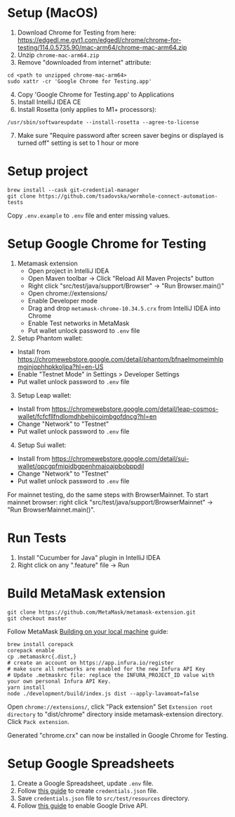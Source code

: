 # Setup (MacOS)
1. Download Chrome for Testing from here: https://edgedl.me.gvt1.com/edgedl/chrome/chrome-for-testing/114.0.5735.90/mac-arm64/chrome-mac-arm64.zip
2. Unzip `chrome-mac-arm64.zip`
3. Remove "downloaded from internet" attribute:
```
cd <path to unzipped chrome-mac-arm64>
sudo xattr -cr 'Google Chrome for Testing.app'
```
4. Copy 'Google Chrome for Testing.app' to Applications
5. Install IntelliJ IDEA CE
6. Install Rosetta (only applies to M1+ processors):
```
/usr/sbin/softwareupdate --install-rosetta --agree-to-license
```
7. Make sure "Require password after screen saver begins or displayed is turned off" setting is set to 1 hour or more

# Setup project
```
brew install --cask git-credential-manager
git clone https://github.com/tsadovska/wormhole-connect-automation-tests
```
Copy `.env.example` to `.env` file and enter missing values. 

# Setup Google Chrome for Testing

1. Metamask extension
   * Open project in IntelliJ IDEA 
   * Open Maven toolbar -> Click "Reload All Maven Projects" button 
   * Right click "src/test/java/support/Browser" -> "Run Browser.main()"
   * Open chrome://extensions/ 
   * Enable Developer mode 
   * Drag and drop `metamask-chrome-10.34.5.crx` from IntelliJ IDEA into Chrome
   * Enable Test networks in MetaMask
   * Put wallet unlock password to `.env` file
2. Setup Phantom wallet:
- Install from https://chromewebstore.google.com/detail/phantom/bfnaelmomeimhlpmgjnjophhpkkoljpa?hl=en-US
- Enable "Testnet Mode" in Settings > Developer Settings
- Put wallet unlock password to `.env` file
3. Setup Leap wallet:
- Install from https://chromewebstore.google.com/detail/leap-cosmos-wallet/fcfcfllfndlomdhbehjjcoimbgofdncg?hl=en
- Change "Network" to "Testnet"
- Put wallet unlock password to `.env` file
4. Setup Sui wallet:
- Install from https://chromewebstore.google.com/detail/sui-wallet/opcgpfmipidbgpenhmajoajpbobppdil
- Change "Network" to "Testnet"
- Put wallet unlock password to `.env` file

For mainnet testing, do the same steps with BrowserMainnet.
To start mainnet browser: right click "src/test/java/support/BrowserMainnet" -> "Run BrowserMainnet.main()".

# Run Tests

1. Install "Cucumber for Java" plugin in IntelliJ IDEA
2. Right click on any ".feature" file -> Run

# Build MetaMask extension
```
git clone https://github.com/MetaMask/metamask-extension.git
git checkout master
```
Follow MetaMask [Building on your local machine](https://github.com/MetaMask/metamask-extension#building-on-your-local-machine) guide:
```
brew install corepack
corepack enable
cp .metamaskrc{.dist,}
# create an account on https://app.infura.io/register
# make sure all networks are enabled for the new Infura API Key
# Update .metmaskrc file: replace the INFURA_PROJECT_ID value with your own personal Infura API Key. 
yarn install
node ./development/build/index.js dist --apply-lavamoat=false
```
Open `chrome://extensions/`, click "Pack extension"
Set `Extension root directory` to "dist/chrome" directory inside metamask-extension directory.
Click `Pack extension`.

Generated "chrome.crx" can now be installed in Google Chrome for Testing.

# Setup Google Spreadsheets

1. Create a Google Spreadsheet, update `.env` file.
2. Follow [this guide](https://developers.google.com/sheets/api/quickstart/java) to create `credentials.json` file.
3. Save `credentials.json` file to `src/test/resources` directory.
4. Follow [this guide](https://developers.google.com/drive/api/quickstart/java) to enable Google Drive API.

